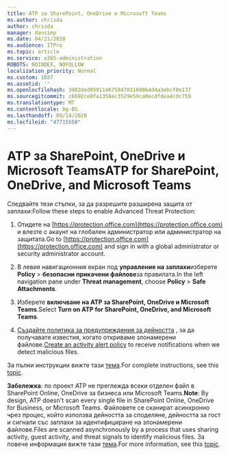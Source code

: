 ```yaml
---
title: ATP за SharePoint, OneDrive и Microsoft Teams
ms.author: chrisda
author: chrisda
manager: dansimp
ms.date: 04/21/2020
ms.audience: ITPro
ms.topic: article
ms.service: o365-administration
ROBOTS: NOINDEX, NOFOLLOW
localization_priority: Normal
ms.custom: 1037
ms.assetid: ''
ms.openlocfilehash: 3d02ded959114675847831690b4d4a3ebcf0e137
ms.sourcegitcommit: c6692ce0fa1358ec3529e59ca0ecdfdea4cdc759
ms.translationtype: MT
ms.contentlocale: bg-BG
ms.lasthandoff: 09/14/2020
ms.locfileid: "47715550"
---
```

# <a name="atp-for-sharepoint-onedrive-and-microsoft-teams"></a><span data-ttu-id="9c5fc-102">ATP за SharePoint, OneDrive и Microsoft Teams</span><span class="sxs-lookup"><span data-stu-id="9c5fc-102">ATP for SharePoint, OneDrive, and Microsoft Teams</span></span>

<span data-ttu-id="9c5fc-103">Следвайте тези стъпки, за да разрешите разширена защита от заплахи:</span><span class="sxs-lookup"><span data-stu-id="9c5fc-103">Follow these steps to enable Advanced Threat Protection:</span></span>

1. <span data-ttu-id="9c5fc-104">Отидете на [https://protection.office.com](https://protection.office.com) и влезте с акаунт на глобален администратор или администратор на защитата.</span><span class="sxs-lookup"><span data-stu-id="9c5fc-104">Go to [https://protection.office.com](https://protection.office.com) and sign in with a global administrator or security administrator account.</span></span>

2. <span data-ttu-id="9c5fc-105">В левия навигационния екран под **управление на заплахи**изберете **Policy** \> **безопасни прикачени файлове**за правилата.</span><span class="sxs-lookup"><span data-stu-id="9c5fc-105">In the left navigation pane under **Threat management**, choose **Policy** \> **Safe Attachments**.</span></span>

3. <span data-ttu-id="9c5fc-106">Изберете **включване на ATP за SharePoint, OneDrive и Microsoft Teams**.</span><span class="sxs-lookup"><span data-stu-id="9c5fc-106">Select **Turn on ATP for SharePoint, OneDrive, and Microsoft Teams**.</span></span>

4. <span data-ttu-id="9c5fc-107">[Създайте политика за предупреждения за дейността](https://docs.microsoft.com/microsoft-365/compliance/create-activity-alerts) , за да получавате известия, когато откриваме злонамерени файлове.</span><span class="sxs-lookup"><span data-stu-id="9c5fc-107">[Create an activity alert policy](https://docs.microsoft.com/microsoft-365/compliance/create-activity-alerts) to receive notifications when we detect malicious files.</span></span>

<span data-ttu-id="9c5fc-108">За пълни инструкции вижте тази [тема](https://docs.microsoft.com/microsoft-365/security/office-365-security/turn-on-atp-for-spo-odb-and-teams).</span><span class="sxs-lookup"><span data-stu-id="9c5fc-108">For complete instructions, see this [topic](https://docs.microsoft.com/microsoft-365/security/office-365-security/turn-on-atp-for-spo-odb-and-teams).</span></span>

<span data-ttu-id="9c5fc-109">**Забележка**: по проект ATP не преглежда всеки отделен файл в SharePoint Online, OneDrive за бизнеса или Microsoft Teams.</span><span class="sxs-lookup"><span data-stu-id="9c5fc-109">**Note**: By design, ATP doesn't scan every single file in SharePoint Online, OneDrive for Business, or Microsoft Teams.</span></span> <span data-ttu-id="9c5fc-110">Файловете се сканират асинхронно чрез процес, който използва дейността за споделяне, дейността за гост и сигнали със заплахи за идентифициране на злонамерени файлове.</span><span class="sxs-lookup"><span data-stu-id="9c5fc-110">Files are scanned asynchronously by a process that uses sharing activity, guest activity, and threat signals to identify malicious files.</span></span> <span data-ttu-id="9c5fc-111">За повече информация вижте тази [тема](https://docs.microsoft.com/microsoft-365/security/office-365-security/atp-for-spo-odb-and-teams).</span><span class="sxs-lookup"><span data-stu-id="9c5fc-111">For more information, see this [topic](https://docs.microsoft.com/microsoft-365/security/office-365-security/atp-for-spo-odb-and-teams).</span></span>

